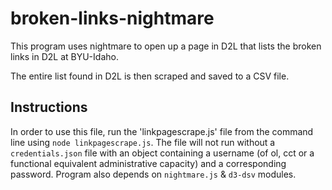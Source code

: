 # broken-links-nightmare
This program uses nightmare to open up a page in D2L that lists the broken links in D2L at BYU-Idaho. 

The entire list found in D2L is then scraped and saved to a CSV file.
## Instructions
In order to use this file, run the 'linkpagescrape.js' file from the command line using `node linkpagescrape.js`. The file will not run without a `credentials.json` file with an object containing a username (of ol, cct or a functional equivalent administrative capacity) and a corresponding password. 
Program also depends on `nightmare.js` & `d3-dsv` modules.
  
